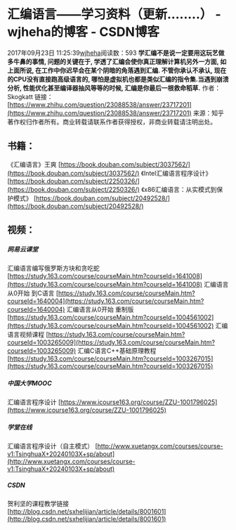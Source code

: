 # 汇编语言——学习资料（更新........） - wjheha的博客 - CSDN博客
2017年09月23日 11:25:39[wjheha](https://me.csdn.net/wjheha)阅读数：593
**学汇编不是说一定要用这玩艺做多牛鼻的事情, 问题的关键在于, 学透了汇编会使你真正理解计算机另外一方面, 如上面所说, 在工作中你迟早会在某个阴暗的角落遇到汇编. 不管你承认不承认, 现在的CPU没有直接跑高级语言的, 哪怕是虚拟机也都是类似汇编的指令集.当遇到崩溃分析, 性能优化甚至编译器抽风等等的时候, 汇编是你最后一根救命稻草.**
作者：Skogkatt
链接：[https://www.zhihu.com/question/23088538/answer/23717201](https://www.zhihu.com/question/23088538/answer/23717201)
来源：知乎
著作权归作者所有。商业转载请联系作者获得授权，非商业转载请注明出处。
## 书籍：
《汇编语言》王爽  [https://book.douban.com/subject/3037562/](https://book.douban.com/subject/3037562/)
《Intel汇编语言程序设计》   [https://book.douban.com/subject/2250326/](https://book.douban.com/subject/2250326/)
《x86汇编语言：从实模式到保护模式》   [https://book.douban.com/subject/20492528/](https://book.douban.com/subject/20492528/)
## 视频：
##### 网易云课堂
汇编语言编写俄罗斯方块和贪吃蛇
[https://study.163.com/course/courseMain.htm?courseId=1641008](https://study.163.com/course/courseMain.htm?courseId=1641008)
汇编语言从0开始 到C语言
[https://study.163.com/course/courseMain.htm?courseId=1640004](https://study.163.com/course/courseMain.htm?courseId=1640004)
汇编语言从0开始 重制版
[https://study.163.com/course/courseMain.htm?courseId=1004561002](https://study.163.com/course/courseMain.htm?courseId=1004561002)
汇编语言视频课程
[https://study.163.com/course/courseMain.htm?courseId=1003265009](https://study.163.com/course/courseMain.htm?courseId=1003265009)
汇编C语言C++基础原理教程
[https://study.163.com/course/courseMain.htm?courseId=1003267015](https://study.163.com/course/courseMain.htm?courseId=1003267015)
##### 中国大学MOOC
汇编语言程序设计
[https://www.icourse163.org/course/ZZU-1001796025](https://www.icourse163.org/course/ZZU-1001796025)
##### 学堂在线
汇编语言程序设计（自主模式）
[http://www.xuetangx.com/courses/course-v1:TsinghuaX+20240103X+sp/about](http://www.xuetangx.com/courses/course-v1:TsinghuaX+20240103X+sp/about)
##### CSDN
贺利坚的课程教学链接
[http://blog.csdn.net/sxhelijian/article/details/8001601](http://blog.csdn.net/sxhelijian/article/details/8001601)
